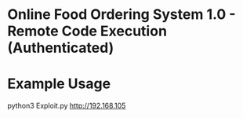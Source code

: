 # Online Food Ordering System 1.0 - Remote Code Execution (Authenticated)

# Example Usage

python3 Exploit.py http://192.168.105
